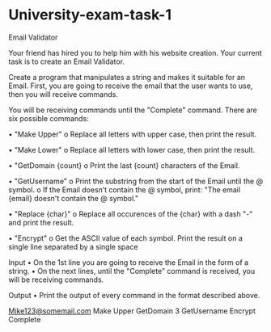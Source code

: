 # University-exam-task-1

Email Validator

Your friend has hired you to help him with his website creation. Your current task is to create an Email Validator.

Create a program that manipulates a string and makes it suitable for an Email. First, you are going to receive the email that the user wants to use, then you will receive commands.

You will be receiving commands until the "Complete" command. There are six possible commands:

•	"Make Upper"
o	Replace all letters with upper case, then print the result. 

•	"Make Lower"
o	Replace all letters with lower case, then print the result.

•	"GetDomain {count}
o	Print the last {count} characters of the Email.

•	"GetUsername"
o	Print the substring from the start of the Email until the @ symbol.
o	If the Email doesn’t contain the @ symbol, print: 
"The email {email} doesn't contain the @ symbol."

•	"Replace {char}"
o	Replace all occurences of the {char} with a dash "-" and print the result.

•	"Encrypt"
o	Get the ASCII value of each symbol. Print the result on a single line separated by a single space






Input
•	On the 1st line you are going to receive the Email in the form of a string.
•	On the next lines, until the "Complete" command is received, you will be receiving commands.






Output
•	Print the output of every command in the format described above.







Mike123@somemail.com
Make Upper
GetDomain 3
GetUsername
Encrypt
Complete

